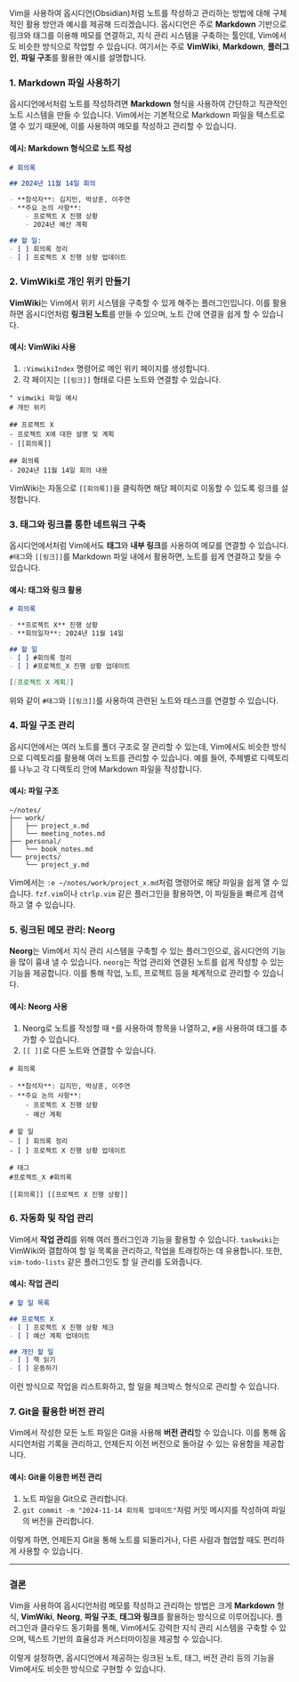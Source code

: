 Vim을 사용하여 옵시디언(Obsidian)처럼 노트를 작성하고 관리하는 방법에 대해 구체적인 활용 방안과 예시를 제공해 드리겠습니다. 옵시디언은 주로 **Markdown** 기반으로 링크와 태그를 이용해 메모를 연결하고, 지식 관리 시스템을 구축하는 툴인데, Vim에서도 비슷한 방식으로 작업할 수 있습니다. 여기서는 주로 **VimWiki**, **Markdown**, **플러그인**, **파일 구조**를 활용한 예시를 설명합니다.

### 1. **Markdown 파일 사용하기**

옵시디언에서처럼 노트를 작성하려면 **Markdown** 형식을 사용하여 간단하고 직관적인 노트 시스템을 만들 수 있습니다. Vim에서는 기본적으로 Markdown 파일을 텍스트로 열 수 있기 때문에, 이를 사용하여 메모를 작성하고 관리할 수 있습니다.

#### 예시: Markdown 형식으로 노트 작성
```markdown
# 회의록

## 2024년 11월 14일 회의

- **참석자**: 김지민, 박상훈, 이주연
- **주요 논의 사항**:
    - 프로젝트 X 진행 상황
    - 2024년 예산 계획

## 할 일:
- [ ] 회의록 정리
- [ ] 프로젝트 X 진행 상황 업데이트
```

### 2. **VimWiki로 개인 위키 만들기**

**VimWiki**는 Vim에서 위키 시스템을 구축할 수 있게 해주는 플러그인입니다. 이를 활용하면 옵시디언처럼 **링크된 노트**를 만들 수 있으며, 노트 간에 연결을 쉽게 할 수 있습니다.

#### 예시: VimWiki 사용
1. `:VimwikiIndex` 명령어로 메인 위키 페이지를 생성합니다.
2. 각 페이지는 `[[링크]]` 형태로 다른 노트와 연결할 수 있습니다.

```vim
" vimwiki 파일 예시
# 개인 위키

## 프로젝트 X
- 프로젝트 X에 대한 설명 및 계획
- [[회의록]]

## 회의록
- 2024년 11월 14일 회의 내용
```

VimWiki는 자동으로 `[[회의록]]`을 클릭하면 해당 페이지로 이동할 수 있도록 링크를 설정합니다.

### 3. **태그와 링크를 통한 네트워크 구축**

옵시디언에서처럼 Vim에서도 **태그**와 **내부 링크**를 사용하여 메모를 연결할 수 있습니다. `#태그`와 `[[링크]]`를 Markdown 파일 내에서 활용하면, 노트를 쉽게 연결하고 찾을 수 있습니다.

#### 예시: 태그와 링크 활용
```markdown
# 회의록

- **프로젝트 X** 진행 상황
- **회의일자**: 2024년 11월 14일

## 할 일
- [ ] #회의록 정리
- [ ] #프로젝트_X 진행 상황 업데이트

[[프로젝트 X 계획]]
```

위와 같이 `#태그`와 `[[링크]]`를 사용하여 관련된 노트와 태스크를 연결할 수 있습니다.

### 4. **파일 구조 관리**

옵시디언에서는 여러 노트를 폴더 구조로 잘 관리할 수 있는데, Vim에서도 비슷한 방식으로 디렉토리를 활용해 여러 노트를 관리할 수 있습니다. 예를 들어, 주제별로 디렉토리를 나누고 각 디렉토리 안에 Markdown 파일을 작성합니다.

#### 예시: 파일 구조
```text
~/notes/
├── work/
│   ├── project_x.md
│   └── meeting_notes.md
├── personal/
│   └── book_notes.md
└── projects/
    └── project_y.md
```

Vim에서는 `:e ~/notes/work/project_x.md`처럼 명령어로 해당 파일을 쉽게 열 수 있습니다. `fzf.vim`이나 `ctrlp.vim` 같은 플러그인을 활용하면, 이 파일들을 빠르게 검색하고 열 수 있습니다.

### 5. **링크된 메모 관리: Neorg**

**Neorg**는 Vim에서 지식 관리 시스템을 구축할 수 있는 플러그인으로, 옵시디언의 기능을 많이 흉내 낼 수 있습니다. `neorg`는 작업 관리와 연결된 노트를 쉽게 작성할 수 있는 기능을 제공합니다. 이를 통해 작업, 노트, 프로젝트 등을 체계적으로 관리할 수 있습니다.

#### 예시: Neorg 사용
1. Neorg로 노트를 작성할 때 `*`를 사용하여 항목을 나열하고, `#`을 사용하여 태그를 추가할 수 있습니다.
2. `[[ ]]`로 다른 노트와 연결할 수 있습니다.

```norg
# 회의록

- **참석자**: 김지민, 박상훈, 이주연
- **주요 논의 사항**:
    - 프로젝트 X 진행 상황
    - 예산 계획

# 할 일
- [ ] 회의록 정리
- [ ] 프로젝트 X 진행 상황 업데이트

# 태그
#프로젝트_X #회의록

[[회의록]] [[프로젝트 X 진행 상황]]
```

### 6. **자동화 및 작업 관리**

Vim에서 **작업 관리**를 위해 여러 플러그인과 기능을 활용할 수 있습니다. `taskwiki`는 VimWiki와 결합하여 할 일 목록을 관리하고, 작업을 트래킹하는 데 유용합니다. 또한, `vim-todo-lists` 같은 플러그인도 할 일 관리를 도와줍니다.

#### 예시: 작업 관리
```markdown
# 할 일 목록

## 프로젝트 X
- [ ] 프로젝트 X 진행 상황 체크
- [ ] 예산 계획 업데이트

## 개인 할 일
- [ ] 책 읽기
- [ ] 운동하기
```

이런 방식으로 작업을 리스트화하고, 할 일을 체크박스 형식으로 관리할 수 있습니다.

### 7. **Git을 활용한 버전 관리**

Vim에서 작성한 모든 노트 파일은 Git을 사용해 **버전 관리**할 수 있습니다. 이를 통해 옵시디언처럼 기록을 관리하고, 언제든지 이전 버전으로 돌아갈 수 있는 유용함을 제공합니다.

#### 예시: Git을 이용한 버전 관리
1. 노트 파일을 Git으로 관리합니다.
2. `git commit -m "2024-11-14 회의록 업데이트"`처럼 커밋 메시지를 작성하여 파일의 버전을 관리합니다.

이렇게 하면, 언제든지 Git을 통해 노트를 되돌리거나, 다른 사람과 협업할 때도 편리하게 사용할 수 있습니다.

---

### 결론

Vim을 사용하여 옵시디언처럼 메모를 작성하고 관리하는 방법은 크게 **Markdown** 형식, **VimWiki**, **Neorg**, **파일 구조**, **태그와 링크**를 활용하는 방식으로 이루어집니다. 플러그인과 클라우드 동기화를 통해, Vim에서도 강력한 지식 관리 시스템을 구축할 수 있으며, 텍스트 기반의 효율성과 커스터마이징을 제공할 수 있습니다. 

이렇게 설정하면, 옵시디언에서 제공하는 링크된 노트, 태그, 버전 관리 등의 기능을 Vim에서도 비슷한 방식으로 구현할 수 있습니다.

